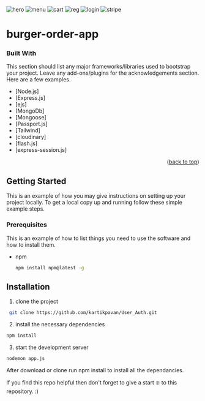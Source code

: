 ![hero](https://user-images.githubusercontent.com/81632171/114996729-bdc86800-9ebc-11eb-827a-6f6aa2f7ec5a.PNG)
![menu](https://user-images.githubusercontent.com/81632171/114996741-c02ac200-9ebc-11eb-8742-2fce9c5df749.PNG)
![cart](https://user-images.githubusercontent.com/81632171/114996747-c1f48580-9ebc-11eb-80a6-f1ea63f3fffa.PNG)
![reg](https://user-images.githubusercontent.com/81632171/115126121-82c45280-9fea-11eb-8d67-36d49713345d.PNG)
![login](https://user-images.githubusercontent.com/81632171/115126122-835ce900-9fea-11eb-944f-c032afe6943f.PNG)
![stripe](https://user-images.githubusercontent.com/81632171/115126123-83f57f80-9fea-11eb-8476-63d9c6aca6de.PNG)
# burger-order-app
### Built With

This section should list any major frameworks/libraries used to bootstrap your project. Leave any add-ons/plugins for the acknowledgements section. Here are a few examples.

* [Node.js]
* [Express.js]
* [ejs]
* [MongoDb]
* [Mongoose]
* [Passport.js]
* [Tailwind]
* [cloudinary]
* [flash.js]
* [express-session.js]

<p align="right">(<a href="#top">back to top</a>)</p>


<!-- GETTING STARTED -->
## Getting Started

This is an example of how you may give instructions on setting up your project locally.
To get a local copy up and running follow these simple example steps.

### Prerequisites

This is an example of how to list things you need to use the software and how to install them.
* npm
  ```sh
  npm install npm@latest -g
  ```


## Installation
1) clone the project
```bash
 git clone https://github.com/kartikpavan/User_Auth.git
```
2) install the necessary dependencies
``` bash
npm install
```
3) start the development server
``` bash
nodemon app.js
```

After download or clone run npm install to install all the dependancies.

If you find this repo helpful then don't forget to give a start ❇️ to this repository. :)
